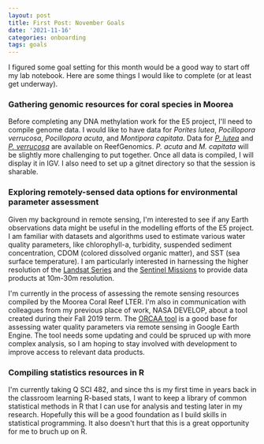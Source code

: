 ```yaml
---
layout: post
title: First Post: November Goals
date: '2021-11-16'
categories: onboarding
tags: goals
---
```


I figured some goal setting for this month would be a good way to start off my lab notebook. Here are some things I would like to complete (or at least get underway).

### Gathering genomic resources for coral species in Moorea

Before completing any DNA methylation work for the E5 project, I'll need to compile genome data. I would like to have data for _Porites lutea_, _Pocillopora verrucosa_, _Pocillopora acuta_, and _Montipora capitata_. Data for [_P. lutea_](http://plut.reefgenomics.org/) and [_P. verrucosa_](http://pver.reefgenomics.org/) are available on ReefGenomics. _P. acuta_ and _M. capitata_ will be slightly more challenging to put together. Once all data is compiled, I will display it in IGV. I also need to set up a gitnet directory so that the session is sharable.

### Exploring remotely-sensed data options for environmental parameter assessment

Given my background in remote sensing, I'm interested to see if any Earth observations data might be useful in the modelling efforts of the E5 project. I am familiar with datasets and algorithms used to estimate various water quality parameters, like chlorophyll-a, turbidity, suspended sediment concentration, CDOM (colored dissolved organic matter), and SST (sea surface temperature). I am particularly interested in harnessing the higher resolution of the [Landsat Series](https://www.usgs.gov/core-science-systems/nli/landsat) and the [Sentinel Missions](https://sentinel.esa.int/web/sentinel/missions#:~:text=The%20main%20objective%20of%20the,the%20Plesetsk%20cosmodrome%20in%20Russia.) to provide data products at 10m-30m resolution.

I'm currently in the process of assessing the remote sensing resources compiled by the Moorea Coral Reef LTER. I'm also in communication with colleagues from my previous place of work, NASA DEVELOP, about a tool created during their Fall 2019 term. The [ORCAA tool](https://develop.larc.nasa.gov/2019/fall/BelizeHondurasWaterII.html) is a good base for assessing water quality parameters via remote sensing in Google Earth Engine. The tool needs some updating and could be spruced up with more complex analysis, so I am hoping to stay involved with development to improve access to relevant data products.

### Compiling statistics resources in R

I'm currently taking Q SCI 482, and since ths is my first time in years back in the classroom learning R-based stats, I want to keep a library of common statistical methods in R that I can use for analysis and testing later in my research. Hopefully this will be a good foundation as I build skills in statistical programming. It also doesn't hurt that this is a great opportunity for me to bruch up on R.

